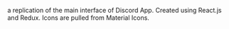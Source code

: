 a replication of the main interface of Discord App. 
Created using React.js and Redux. 
Icons are pulled from Material Icons.
